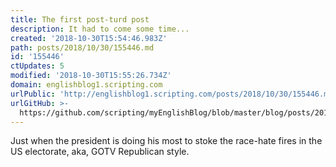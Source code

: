 ```yaml
---
title: The first post-turd post
description: It had to come some time...
created: '2018-10-30T15:54:46.983Z'
path: posts/2018/10/30/155446.md
id: '155446'
ctUpdates: 5
modified: '2018-10-30T15:55:26.734Z'
domain: englishblog1.scripting.com
urlPublic: 'http://englishblog1.scripting.com/posts/2018/10/30/155446.md'
urlGitHub: >-
  https://github.com/scripting/myEnglishBlog/blob/master/blog/posts/2018/10/30/155446.md
---
```

Just when the president is doing his most to stoke the race-hate fires in the US electorate, aka, GOTV Republican style.